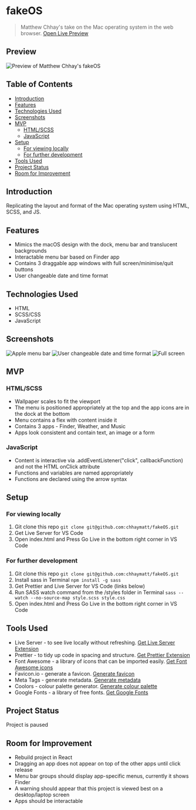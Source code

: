 # fakeOS <!-- omit in toc -->

> Matthew Chhay's take on the Mac operating system in the web browser.
> [Open Live Preview](https://chhaymatt.github.io/fakeOS/)

## Preview <!-- omit in toc -->

![Preview of Matthew Chhay's fakeOS](https://i.imgur.com/q50wJeP.png)

## Table of Contents <!-- omit in toc -->

- [Introduction](#introduction)
- [Features](#features)
- [Technologies Used](#technologies-used)
- [Screenshots](#screenshots)
- [MVP](#mvp)
  - [HTML/SCSS](#htmlscss)
  - [JavaScript](#javascript)
- [Setup](#setup)
  - [For viewing locally](#for-viewing-locally)
  - [For further development](#for-further-development)
- [Tools Used](#tools-used)
- [Project Status](#project-status)
- [Room for Improvement](#room-for-improvement)

## Introduction

Replicating the layout and format of the Mac operating system using HTML, SCSS, and JS.

## Features

-   Mimics the macOS design with the dock, menu bar and translucent backgrounds
-   Interactable menu bar based on Finder app
-   Contains 3 draggable app windows with full screen/minimise/quit buttons
-   User changeable date and time format

## Technologies Used

-   HTML
-   SCSS/CSS
-   JavaScript

## Screenshots

![Apple menu bar](https://i.imgur.com/SKPdKm7.png)
![User changeable date and time format](https://i.imgur.com/2idqwp4.png)
![Full screen](https://i.imgur.com/RZujsXI.png)

## MVP

### HTML/SCSS

-   Wallpaper scales to fit the viewport
-   The menu is positioned appropriately at the top and the app icons are in the dock at the bottom
-   Menu contains a flex with content inside it
-   Contains 3 apps - Finder, Weather, and Music
-   Apps look consistent and contain text, an image or a form

### JavaScript

-   Content is interactive via .addEventListener("click", callbackFunction) and not the HTML onClick attribute
-   Functions and variables are named appropriately
-   Functions are declared using the arrow syntax

## Setup

### For viewing locally

1. Git clone this repo `git clone git@github.com:chhaymatt/fakeOS.git`
2. Get Live Server for VS Code
3. Open index.html and Press Go Live in the bottom right corner in VS Code

### For further development

1. Git clone this repo `git clone git@github.com:chhaymatt/fakeOS.git`
2. Install sass in Terminal `npm install -g sass`
3. Get Prettier and Live Server for VS Code (links below)
4. Run SASS watch command from the /styles folder in Terminal `sass --watch --no-source-map style.scss style.css`
5. Open index.html and Press Go Live in the bottom right corner in VS Code

## Tools Used

-   Live Server - to see live locally without refreshing. [Get Live Server Extension](https://marketplace.visualstudio.com/items?itemName=ritwickdey.LiveServer)
-   Prettier - to tidy up code in spacing and structure. [Get Prettier Extension](https://marketplace.visualstudio.com/items?itemName=esbenp.prettier-vscode)
-   Font Awesome - a library of icons that can be imported easily. [Get Font Awesome icons](https://fontawesome.com/start)
-   Favicon.io - generate a favicon. [Generate favicon](https://favicon.io/favicon-generator/)
-   Meta Tags - generate metadata. [Generate metadata](https://metatags.io/)
-   Coolors - colour palette generator. [Generate colour palette](https://coolors.co/generate)
-   Google Fonts - a library of free fonts. [Get Google Fonts](https://fonts.google.com/)

## Project Status

Project is paused

## Room for Improvement

-   Rebuild project in React
-   Dragging an app does not appear on top of the other apps until click release
-   Menu bar groups should display app-specific menus, currently it shows Finder
-   A warning should appear that this project is viewed best on a desktop/laptop screen
-   Apps should be interactable
